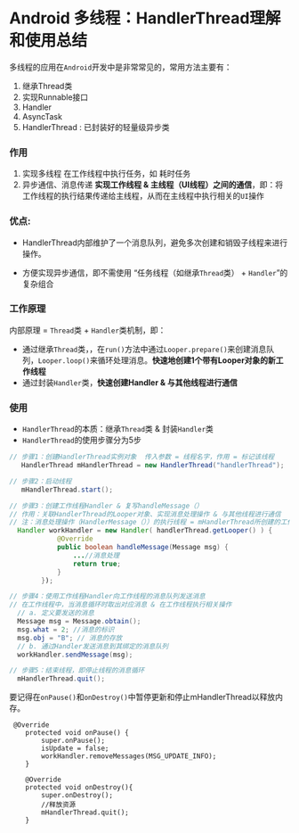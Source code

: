 # Android 多线程：HandlerThread理解和使用总结

多线程的应用在`Android`开发中是非常常见的，常用方法主要有：

1. 继承Thread类
2. 实现Runnable接口
3. Handler
4. AsyncTask
5. HandlerThread   :  已封装好的轻量级异步类

### 作用

1. 实现多线程
   在工作线程中执行任务，如 耗时任务
2. 异步通信、消息传递
   **实现工作线程 & 主线程（UI线程）之间的通信**，即：将工作线程的执行结果传递给主线程，从而在主线程中执行相关的`UI`操作

### 优点:

+ HandlerThread内部维护了一个消息队列，避免多次创建和销毁子线程来进行操作。

+ 方便实现异步通信，即不需使用 “任务线程（如继承`Thread`类） + `Handler`”的复杂组合

### 工作原理

内部原理 = `Thread`类 + `Handler`类机制，即：

- 通过继承`Thread`类，，在`run()`方法中通过`Looper.prepare()`来创建消息队列，`Looper.loop()`来循环处理消息。**快速地创建1个带有Looper对象的新工作线程**
- 通过封装`Handler`类，**快速创建Handler & 与其他线程进行通信**



### 使用

- `HandlerThread`的本质：继承`Thread`类 & 封装`Handler`类
- `HandlerThread`的使用步骤分为5步

```java
// 步骤1：创建HandlerThread实例对象  传入参数 = 线程名字，作用 = 标记该线程
   HandlerThread mHandlerThread = new HandlerThread("handlerThread");

// 步骤2：启动线程
   mHandlerThread.start();

// 步骤3：创建工作线程Handler & 复写handleMessage（）
// 作用：关联HandlerThread的Looper对象、实现消息处理操作 & 与其他线程进行通信
// 注：消息处理操作（HandlerMessage（））的执行线程 = mHandlerThread所创建的工作线程中执行
  Handler workHandler = new Handler( handlerThread.getLooper() ) {
            @Override
            public boolean handleMessage(Message msg) {
                ...//消息处理
                return true;
            }
        });

// 步骤4：使用工作线程Handler向工作线程的消息队列发送消息
// 在工作线程中，当消息循环时取出对应消息 & 在工作线程执行相关操作
  // a. 定义要发送的消息
  Message msg = Message.obtain();
  msg.what = 2; //消息的标识
  msg.obj = "B"; // 消息的存放
  // b. 通过Handler发送消息到其绑定的消息队列
  workHandler.sendMessage(msg);

// 步骤5：结束线程，即停止线程的消息循环
  mHandlerThread.quit();

```

要记得在`onPause()`和`onDestroy()`中暂停更新和停止mHandlerThread以释放内存。

```
 @Override
    protected void onPause() {
        super.onPause();
        isUpdate = false;
        workHandler.removeMessages(MSG_UPDATE_INFO);
    }

    @Override
    protected void onDestroy(){
        super.onDestroy();
        //释放资源
        mHandlerThread.quit();
    }
```

